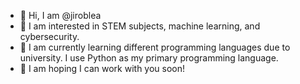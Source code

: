 - 👋 Hi, I am @jiroblea
- 👀 I am interested in STEM subjects, machine learning, and cybersecurity.
- 🌱 I am currently learning different programming languages due to university. I use Python as my primary programming language. 
- 💞️ I am hoping I can work with you soon!


<!---
jiroblea/jiroblea is a ✨ special ✨ repository because its `README.md` (this file) appears on your GitHub profile.
You can click the Preview link to take a look at your changes.
- 📫 How to reach me: dm through twitter?
--->
